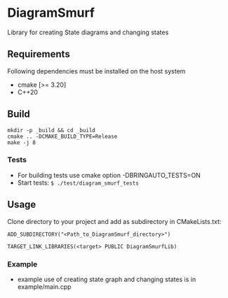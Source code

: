 # DiagramSmurf
Library for creating State diagrams and changing states

## Requirements

Following dependencies must be installed on the host system

- cmake [>= 3.20]
- C++20

## Build

```
mkdir -p _build && cd _build
cmake .. -DCMAKE_BUILD_TYPE=Release
make -j 8
```

### Tests
- For building tests use cmake option -DBRINGAUTO_TESTS=ON 
- Start tests: `$ ./test/diagram_smurf_tests`

## Usage

Clone directory to your project and add as subdirectory in CMakeLists.txt:
  ```
  ADD_SUBDIRECTORY("<Path_to_DiagramSmurf_directory>")
  
  TARGET_LINK_LIBRARIES(<target> PUBLIC DiagramSmurfLib)
  ```


### Example
- example use of creating state graph and changing states is in example/main.cpp
